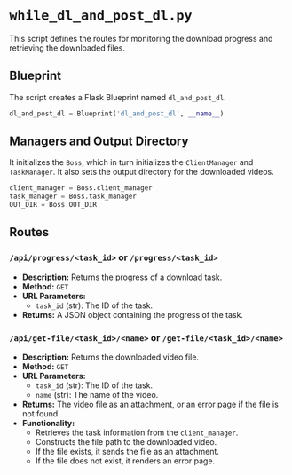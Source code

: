 # `while_dl_and_post_dl.py`

This script defines the routes for monitoring the download progress and retrieving the downloaded files.

## Blueprint

The script creates a Flask Blueprint named `dl_and_post_dl`.

```python
dl_and_post_dl = Blueprint('dl_and_post_dl', __name__)
```

## Managers and Output Directory

It initializes the `Boss`, which in turn initializes the `ClientManager` and `TaskManager`. It also sets the output directory for the downloaded videos.

```python
client_manager = Boss.client_manager
task_manager = Boss.task_manager
OUT_DIR = Boss.OUT_DIR
```

## Routes

### `/api/progress/<task_id>` or `/progress/<task_id>`

*   **Description:** Returns the progress of a download task.
*   **Method:** `GET`
*   **URL Parameters:**
    *   `task_id` (str): The ID of the task.
*   **Returns:** A JSON object containing the progress of the task.

### `/api/get-file/<task_id>/<name>` or `/get-file/<task_id>/<name>`

*   **Description:** Returns the downloaded video file.
*   **Method:** `GET`
*   **URL Parameters:**
    *   `task_id` (str): The ID of the task.
    *   `name` (str): The name of the video.
*   **Returns:** The video file as an attachment, or an error page if the file is not found.
*   **Functionality:**
    *   Retrieves the task information from the `client_manager`.
    *   Constructs the file path to the downloaded video.
    *   If the file exists, it sends the file as an attachment.
    *   If the file does not exist, it renders an error page.
